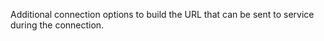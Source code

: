 Additional connection options to build the URL that can be sent to service during the connection.
<!-- connectionOptions to be updated -->
